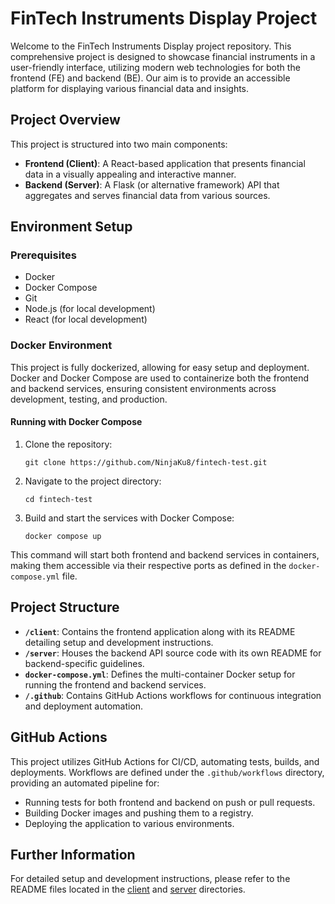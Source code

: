 # FinTech Instruments Display Project

Welcome to the FinTech Instruments Display project repository. This comprehensive project is designed to showcase financial instruments in a user-friendly interface, utilizing modern web technologies for both the frontend (FE) and backend (BE). Our aim is to provide an accessible platform for displaying various financial data and insights.

## Project Overview

This project is structured into two main components:

- **Frontend (Client)**: A React-based application that presents financial data in a visually appealing and interactive manner.
- **Backend (Server)**: A Flask (or alternative framework) API that aggregates and serves financial data from various sources.

## Environment Setup

### Prerequisites

- Docker
- Docker Compose
- Git
- Node.js (for local development)
- React (for local development)

### Docker Environment

This project is fully dockerized, allowing for easy setup and deployment. Docker and Docker Compose are used to containerize both the frontend and backend services, ensuring consistent environments across development, testing, and production.

#### Running with Docker Compose

1. Clone the repository:
   ```
   git clone https://github.com/NinjaKu8/fintech-test.git
   ```
2. Navigate to the project directory:
   ```
   cd fintech-test
   ```
3. Build and start the services with Docker Compose:
   ```
   docker compose up
   ```

This command will start both frontend and backend services in containers, making them accessible via their respective ports as defined in the `docker-compose.yml` file.

## Project Structure

- **`/client`**: Contains the frontend application along with its README detailing setup and development instructions.
- **`/server`**: Houses the backend API source code with its own README for backend-specific guidelines.
- **`docker-compose.yml`**: Defines the multi-container Docker setup for running the frontend and backend services.
- **`/.github`**: Contains GitHub Actions workflows for continuous integration and deployment automation.

## GitHub Actions

This project utilizes GitHub Actions for CI/CD, automating tests, builds, and deployments. Workflows are defined under the `.github/workflows` directory, providing an automated pipeline for:

- Running tests for both frontend and backend on push or pull requests.
- Building Docker images and pushing them to a registry.
- Deploying the application to various environments.

## Further Information

For detailed setup and development instructions, please refer to the README files located in the [client](https://github.com/NinjaKu8/fintech-test/blob/master/client/README.md) and [server](https://github.com/NinjaKu8/fintech-test/blob/master/server/README.md) directories.
